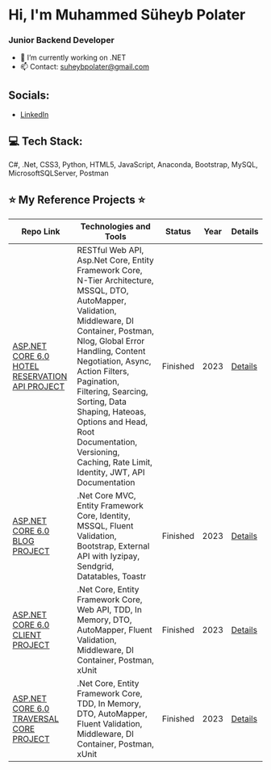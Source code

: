 # Hi, I'm Muhammed Süheyb Polater
### Junior Backend Developer

- 🔭 I’m currently working on .NET
- 📫 Contact: suheybpolater@gmail.com

## Socials:
- [LinkedIn](https://www.linkedin.com/in/polaters/)

## 💻 Tech Stack:
C#, .Net, CSS3, Python, HTML5, JavaScript, Anaconda, Bootstrap, MySQL, MicrosoftSQLServer, Postman

## ⭐ My Reference Projects ⭐

| Repo Link | Technologies and Tools | Status | Year | Details |
|-----------|------------------------|--------|------|---------|
| [ASP.NET CORE 6.0 HOTEL RESERVATION API PROJECT](#) | RESTful Web API, Asp.Net Core, Entity Framework Core, N-Tier Architecture, MSSQL, DTO, AutoMapper, Validation, Middleware, DI Container, Postman, Nlog, Global Error Handling, Content Negotiation, Async, Action Filters, Pagination, Filtering, Searcing, Sorting, Data Shaping, Hateoas, Options and Head, Root Documentation, Versioning, Caching, Rate Limit, Identity, JWT, API Documentation | Finished | 2023 | [Details](#) |
| [ASP.NET CORE 6.0 BLOG PROJECT](#) | .Net Core MVC, Entity Framework Core, Identity, MSSQL, Fluent Validation, Bootstrap, External API with Iyzipay, Sendgrid, Datatables, Toastr | Finished | 2023 | [Details](#) |
| [ASP.NET CORE 6.0 CLIENT PROJECT](#) | .Net Core, Entity Framework Core, Web API, TDD, In Memory, DTO, AutoMapper, Fluent Validation, Middleware, DI Container, Postman, xUnit | Finished | 2023 | [Details](#) |
| [ASP.NET CORE 6.0 TRAVERSAL CORE PROJECT](#) | .Net Core, Entity Framework Core, TDD, In Memory, DTO, AutoMapper, Fluent Validation, Middleware, DI Container, Postman, xUnit | Finished | 2023 | [Details](#) |



<!-- Bu kısım GitHub istatistiklerinizi göstermek için kullanılır, eğer isterseniz. -->
<!-- ## 📊 GitHub Stats: -->

<!-- ![Your GitHub stats](https://github-readme-stats.vercel.app/api?username=EnesFevzi&show_icons=true) -->
